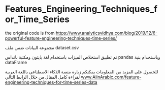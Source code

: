 # Features_Engineering_Techniques_for_Time_Series
the original code is from https://www.analyticsvidhya.com/blog/2019/12/6-powerful-feature-engineering-techniques-time-series/

مجموعة البيانات ضمن ملف dataset.csv 

تم تطبيق استخلاص الميزات باستخدام لغة بايثون ومكتبة بانداس pandas وباستخدام بنية dataFrame

للحصول على المزيد من المعلومات يمكنكم زيارة منصة الذكاء الاصطناعي باللغة العربية لقراءة كامل المقال من خلال الرابط التالي
www.AiinArabic.com/feature-engineering-techniques-for-time-series-data


